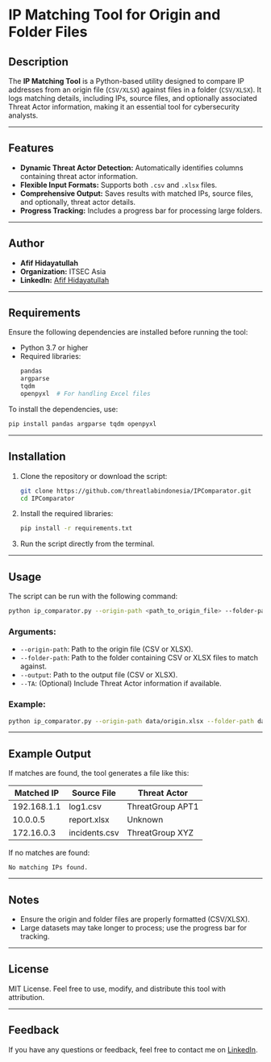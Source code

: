# IP Matching Tool for Origin and Folder Files

## Description
The **IP Matching Tool** is a Python-based utility designed to compare IP addresses from an origin file (`CSV/XLSX`) against files in a folder (`CSV/XLSX`). It logs matching details, including IPs, source files, and optionally associated Threat Actor information, making it an essential tool for cybersecurity analysts.

---

## Features
- **Dynamic Threat Actor Detection:** Automatically identifies columns containing threat actor information.
- **Flexible Input Formats:** Supports both `.csv` and `.xlsx` files.
- **Comprehensive Output:** Saves results with matched IPs, source files, and optionally, threat actor details.
- **Progress Tracking:** Includes a progress bar for processing large folders.

---

## Author
- **Afif Hidayatullah**
- **Organization:** ITSEC Asia
- **LinkedIn:** [Afif Hidayatullah](https://www.linkedin.com/in/afif-hidayatullah)

---

## Requirements
Ensure the following dependencies are installed before running the tool:

- Python 3.7 or higher
- Required libraries:
  ```bash
  pandas
  argparse
  tqdm
  openpyxl  # For handling Excel files
  ```

To install the dependencies, use:
```bash
pip install pandas argparse tqdm openpyxl
```

---

## Installation
1. Clone the repository or download the script:
   ```bash
   git clone https://github.com/threatlabindonesia/IPComparator.git
   cd IPComparator
   ```

2. Install the required libraries:
   ```bash
   pip install -r requirements.txt
   ```

3. Run the script directly from the terminal.

---

## Usage
The script can be run with the following command:
```bash
python ip_comparator.py --origin-path <path_to_origin_file> --folder-path <path_to_folder> --output <output_file_path> [--TA]
```

### Arguments:
- `--origin-path`: Path to the origin file (CSV or XLSX).
- `--folder-path`: Path to the folder containing CSV or XLSX files to match against.
- `--output`: Path to the output file (CSV or XLSX).
- `--TA`: (Optional) Include Threat Actor information if available.

### Example:
```bash
python ip_comparator.py --origin-path data/origin.xlsx --folder-path data/folder --output results/matched_ips.xlsx --TA
```

---

## Example Output

If matches are found, the tool generates a file like this:

| **Matched IP** | **Source File**    | **Threat Actor** |
|-----------------|--------------------|-------------------|
| 192.168.1.1     | log1.csv          | ThreatGroup APT1 |
| 10.0.0.5        | report.xlsx       | Unknown           |
| 172.16.0.3      | incidents.csv     | ThreatGroup XYZ   |

If no matches are found:
```text
No matching IPs found.
```

---

## Notes
- Ensure the origin and folder files are properly formatted (CSV/XLSX).
- Large datasets may take longer to process; use the progress bar for tracking.

---

## License
MIT License. Feel free to use, modify, and distribute this tool with attribution.

---

## Feedback
If you have any questions or feedback, feel free to contact me on [LinkedIn](https://www.linkedin.com/in/afif-hidayatullah).
```

